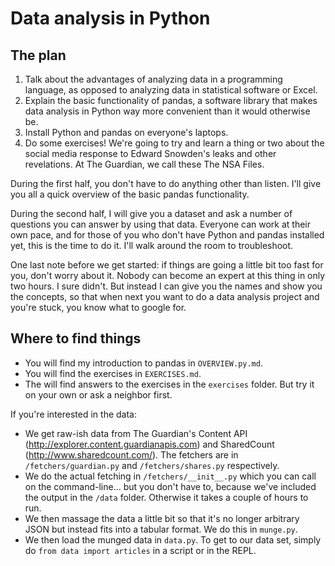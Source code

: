 Data analysis in Python
=======================

The plan
--------

1. Talk about the advantages of analyzing data in a programming language, as opposed to analyzing data in statistical software or Excel.
2. Explain the basic functionality of pandas, a software library that makes data analysis in Python way more convenient than it would otherwise be.
3. Install Python and pandas on everyone's laptops.
4. Do some exercises! We're going to try and learn a thing or two about the social media response to Edward Snowden's leaks and other revelations. At The Guardian, we call these The NSA Files.

During the first half, you don't have to do anything other than listen. I'll give you all a quick overview of the basic pandas functionality.

During the second half, I will give you a dataset and ask a number of questions you can answer by using that data. Everyone can work at their own pace, and for those of you who don't have Python and pandas installed yet, this is the time to do it. I'll walk around the room to troubleshoot.

One last note before we get started: if things are going a little bit too fast for you, don't worry about it. Nobody can become an expert at this thing in only two hours. I sure didn't. But instead I can give you the names and show you the concepts, so that when next you want to do a data analysis project and you're stuck, you know what to google for.

Where to find things
--------------------

* You will find my introduction to pandas in `OVERVIEW.py.md`.
* You will find the exercises in `EXERCISES.md`.
* The will find answers to the exercises in the `exercises` folder. But try it on your own or ask a neighbor first.

If you're interested in the data: 

* We get raw-ish data from The Guardian's Content API (http://explorer.content.guardianapis.com) and SharedCount (http://www.sharedcount.com/). The fetchers are in `/fetchers/guardian.py` and `/fetchers/shares.py` respectively.
* We do the actual fetching in `/fetchers/__init__.py` which you can call on the command-line... but you don't have to, because we've included the output in the `/data` folder. Otherwise it takes a couple of hours to run.
* We then massage the data a little bit so that it's no longer arbitrary JSON but instead fits into a tabular format. We do this in `munge.py`.
* We then load the munged data in `data.py`. To get to our data set, simply do `from data import articles` in a script or in the REPL.
